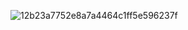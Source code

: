 ![12b23a7752e8a7a4464c1ff5e596237f](https://user-images.githubusercontent.com/92828593/138287281-5f8e2dac-eb28-4cba-89e5-f5e9810b436c.gif)

